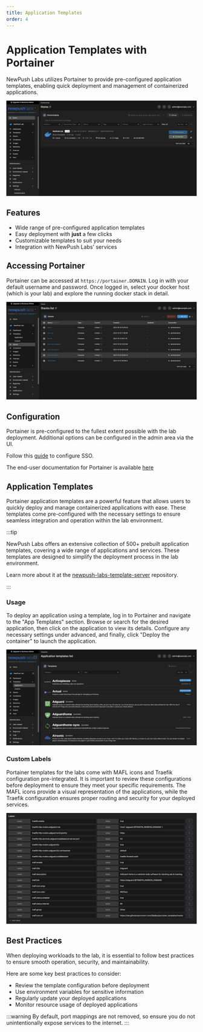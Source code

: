 ```yaml
---
title: Application Templates
order: 4
---
```

# Application Templates with Portainer

NewPush Labs utilizes Portainer to provide pre-configured application templates, enabling quick deployment and management of containerized applications. 

![portainer](../components/images/portainer.png)

## Features

- Wide range of pre-configured application templates
- Easy deployment with **just** a few clicks
- Customizable templates to suit your needs
- Integration with NewPush Labs' services

## Accessing Portainer

Portainer can be accessed at `https://portainer.DOMAIN`. Log in with your default username and password. Once logged in, select your docker host (which is your lab) and explore the running docker stack in detail.

![portainer stacks](./images/portainer_stacks.png)

## Configuration

Portainer is pre-configured to the fullest extent possible with the lab deployment. Additional options can be configured in the admin area via the UI.

Follow this [guide](/guides/tutorials/enable-sso-portainer-casdoor.html) to configure SSO. 

The end-user documentation for Portainer is available [here](https://docs.portainer.io/user/docker/dashboard)

## Application Templates

Portainer application templates are a powerful feature that allows users to quickly deploy and manage containerized applications with ease. These templates come pre-configured with the necessary settings to ensure seamless integration and operation within the lab environment.


:::tip

NewPush Labs offers an extensive collection of 500+ prebuilt application templates, covering a wide range of applications and services. These templates are designed to simplify the deployment process in the lab environment. 

Learn more about it at the [newpush-labs-template-server](https://github.com/newpush-labs/newpush-labs-template-server) repository.

:::

### Usage

To deploy an application using a template, log in to Portainer and navigate to the "App Templates" section. Browse or search for the desired application, then click on the application to view its details. Configure any necessary settings under advanced, and finally, click "Deploy the container" to launch the application.
   
![Portainer Applications](../components/images/portainer_applications.png)

### Custom Labels

Portainer templates for the labs come with MAFL icons and Traefik configuration pre-integrated. It is important to review these configurations before deployment to ensure they meet your specific requirements. The MAFL icons provide a visual representation of the applications, while the Traefik configuration ensures proper routing and security for your deployed services.

![alt text](../components/images/portainer_application_labels.png)

## Best Practices

When deploying workloads to the lab, it is essential to follow best practices to ensure smooth operation, security, and maintainability. 

Here are some key best practices to consider:

- Review the template configuration before deployment
- Use environment variables for sensitive information
- Regularly update your deployed applications
- Monitor resource usage of deployed applications

:::warning
By default, port mappings are not removed, so ensure you do not unintentionally expose services to the internet.
:::
